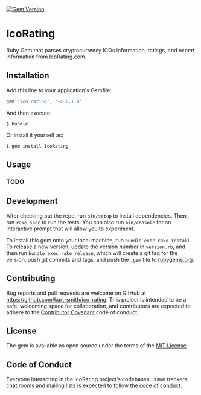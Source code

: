 [![Gem Version](https://badge.fury.io/rb/ico_rating.svg)](https://badge.fury.io/rb/ico_rating)

# IcoRating

Ruby Gem that parses cryptocurrency ICOs information, ratings, and expert information from IcoRating.com.

## Installation

Add this line to your application's Gemfile:

```ruby
gem 'ico_rating', '~> 0.1.0'
```

And then execute:

    $ bundle

Or install it yourself as:

    $ gem install IcoRating

## Usage

### TODO

## Development

After checking out the repo, run `bin/setup` to install dependencies. Then, run `rake spec` to run the tests. You can also run `bin/console` for an interactive prompt that will allow you to experiment.

To install this gem onto your local machine, run `bundle exec rake install`. To release a new version, update the version number in `version.rb`, and then run `bundle exec rake release`, which will create a git tag for the version, push git commits and tags, and push the `.gem` file to [rubygems.org](https://rubygems.org).

## Contributing

Bug reports and pull requests are welcome on GitHub at https://github.com/kurt-smith/ico_rating. This project is intended to be a safe, welcoming space for collaboration, and contributors are expected to adhere to the [Contributor Covenant](http://contributor-covenant.org) code of conduct.

## License

The gem is available as open source under the terms of the [MIT License](http://opensource.org/licenses/MIT).

## Code of Conduct

Everyone interacting in the IcoRating project’s codebases, issue trackers, chat rooms and mailing lists is expected to follow the [code of conduct](https://github.com/kurt-smith/ico_rating/blob/master/CODE_OF_CONDUCT.md).
